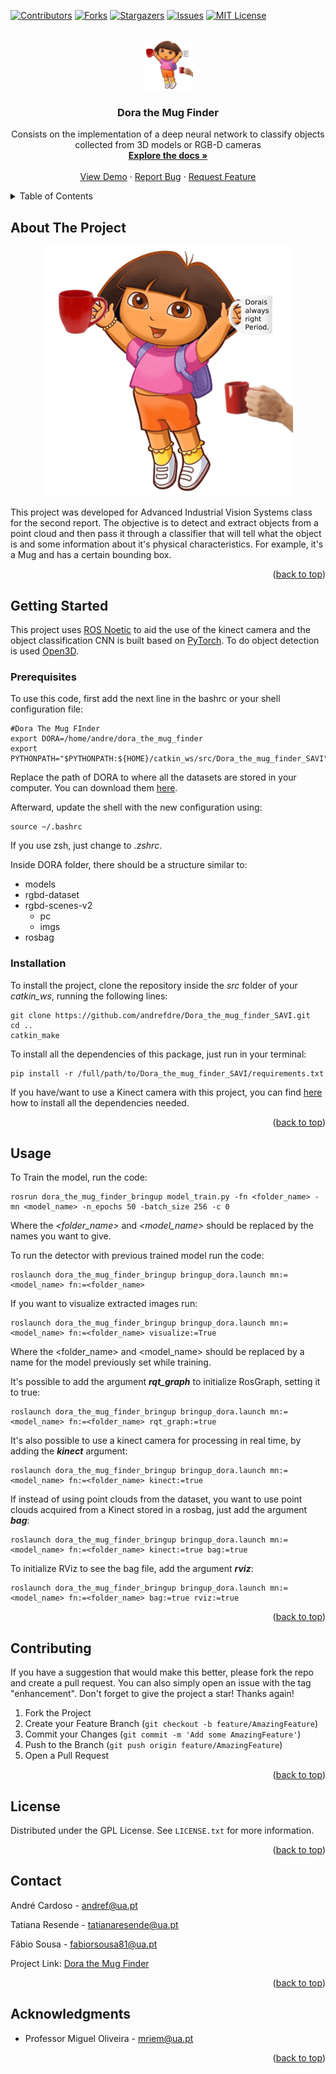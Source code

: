 <!-- Improved compatibility of back to top link: See: https://github.com/othneildrew/Best-README-Template/pull/73 -->
<a name="readme-top"></a>
<!--
*** Thanks for checking out the Best-README-Template. If you have a suggestion
*** that would make this better, please fork the repo and create a pull request
*** or simply open an issue with the tag "enhancement".
*** Don't forget to give the project a star!
*** Thanks again! Now go create something AMAZING! :D
-->



<!-- PROJECT SHIELDS -->
<!--
*** I'm using markdown "reference style" links for readability.
*** Reference links are enclosed in brackets [ ] instead of parentheses ( ).
*** See the bottom of this document for the declaration of the reference variables
*** for contributors-url, forks-url, etc. This is an optional, concise syntax you may use.
*** https://www.markdownguide.org/basic-syntax/#reference-style-links
-->
[![Contributors][contributors-shield]][contributors-url]
[![Forks][forks-shield]][forks-url]
[![Stargazers][stars-shield]][stars-url]
[![Issues][issues-shield]][issues-url]
[![MIT License][license-shield]][license-url]



<!-- PROJECT LOGO -->
<br />
<div align="center">
  <a href="https://github.com/github_username/repo_name">
    <img src="Docs/logo.svg" alt="Logo" width="80" height="80">
  </a>

<h3 align="center">Dora the Mug Finder</h3>

  <p align="center">
    Consists on the implementation of a deep neural network to classify objects collected from 3D models or RGB-D cameras
    <br />
    <a href="https://github.com/github_username/repo_name"><strong>Explore the docs »</strong></a>
    <br />
    <br />
    <a href="https://github.com/github_username/repo_name">View Demo</a>
    ·
    <a href="https://github.com/github_username/repo_name/issues">Report Bug</a>
    ·
    <a href="https://github.com/github_username/repo_name/issues">Request Feature</a>
  </p>
</div>



<!-- TABLE OF CONTENTS -->
<details>
  <summary>Table of Contents</summary>
  <ol>
    <li>
      <a href="#about-the-project">About The Project</a>
      <ul>
        <li><a href="#built-with">Built With</a></li>
      </ul>
    </li>
    <li>
      <a href="#getting-started">Getting Started</a>
      <ul>
        <li><a href="#prerequisites">Prerequisites</a></li>
        <li><a href="#installation">Installation</a></li>
      </ul>
    </li>
    <li><a href="#usage">Usage</a></li>
    <li><a href="#roadmap">Roadmap</a></li>
    <li><a href="#contributing">Contributing</a></li>
    <li><a href="#license">License</a></li>
    <li><a href="#contact">Contact</a></li>
    <li><a href="#acknowledgments">Acknowledgments</a></li>
  </ol>
</details>



<!-- ABOUT THE PROJECT -->
## About The Project
<div align="center">
<img  src="Docs/logo.svg" alt="Logo" width="400">
</div>

This project was developed for Advanced Industrial Vision Systems class for the second report. The objective is to detect and extract objects from a point cloud and then pass it through a classifier that will tell what the object is and some information about it's physical characteristics. For example, it's a Mug and has a certain bounding box.  

<p align="right">(<a href="#readme-top">back to top</a>)</p>



<!-- ### Built With

* [![Next][Next.js]][Next-url]
* [![React][React.js]][React-url]
* [![Vue][Vue.js]][Vue-url]
* [![Angular][Angular.io]][Angular-url]
* [![Svelte][Svelte.dev]][Svelte-url]
* [![Laravel][Laravel.com]][Laravel-url]
* [![Bootstrap][Bootstrap.com]][Bootstrap-url]
* [![JQuery][JQuery.com]][JQuery-url]

<p align="right">(<a href="#readme-top">back to top</a>)</p> -->



<!-- GETTING STARTED -->
## Getting Started

This project uses [ROS Noetic](http://wiki.ros.org/ROS/Installation) to aid the use of the kinect camera and the object classification CNN is built based on [PyTorch](https://pytorch.org/). To do object detection is used [Open3D](http://www.open3d.org/).

### Prerequisites

To use this code, first add the next line in the bashrc or your shell configuration file:

  ```
#Dora The Mug FInder
export DORA=/home/andre/dora_the_mug_finder
export PYTHONPATH="$PYTHONPATH:${HOME}/catkin_ws/src/Dora_the_mug_finder_SAVI"
  ```
Replace the path of DORA to where all the datasets are stored in your computer. You can download them [here](rgbd-dataset.cs.washington.edu/dataset/rgbd-scenes-v2/0).

Afterward, update the shell with the new configuration using:
```
source ~/.bashrc
```
If you use zsh, just change to *.zshrc*.

Inside DORA folder, there should be a structure similar to:
  - models
  - rgbd-dataset
  - rgbd-scenes-v2
    - pc
    - imgs
  - rosbag



### Installation
To install the project, clone the repository inside the *src* folder of your *catkin_ws*, running the following lines:
```
git clone https://github.com/andrefdre/Dora_the_mug_finder_SAVI.git
cd ..
catkin_make
```

To install all the dependencies of this package, just run in your terminal:
```
pip install -r /full/path/to/Dora_the_mug_finder_SAVI/requirements.txt
```

If you have/want to use a Kinect camera with this project, you can find [here](https://github.com/AutoMecUA/AutoMec-AD/wiki/Users'-guide-to-Software#rgb-camera) how to install all the dependencies needed.

<p align="right">(<a href="#readme-top">back to top</a>)</p>


<!-- USAGE EXAMPLES -->
## Usage

To Train the model, run the code:
```
rosrun dora_the_mug_finder_bringup model_train.py -fn <folder_name> -mn <model_name> -n_epochs 50 -batch_size 256 -c 0
```

Where the *<folder_name>* and *<model_name>*  should be replaced by the names you want to give. 

To run the detector with previous trained model run the code:
```
roslaunch dora_the_mug_finder_bringup bringup_dora.launch mn:=<model_name> fn:=<folder_name>
```

If you want to visualize extracted images run:
```
roslaunch dora_the_mug_finder_bringup bringup_dora.launch mn:=<model_name> fn:=<folder_name> visualize:=True
```
Where the <folder_name> and <model_name> should be replaced by a name for the model previously set while training. 

It's possible to add the argument __*rqt_graph*__ to initialize RosGraph, setting it to true:
```
roslaunch dora_the_mug_finder_bringup bringup_dora.launch mn:=<model_name> fn:=<folder_name> rqt_graph:=true
```
It's also possible to use a kinect camera for processing in real time, by adding the __*kinect*__ argument:
```
roslaunch dora_the_mug_finder_bringup bringup_dora.launch mn:=<model_name> fn:=<folder_name> kinect:=true
```
If instead of using point clouds from the dataset, you want to use point clouds acquired from a Kinect stored in a rosbag, just add the argument __*bag*__:
```
roslaunch dora_the_mug_finder_bringup bringup_dora.launch mn:=<model_name> fn:=<folder_name> kinect:=true bag:=true
```

To initialize RViz to see the bag file, add the argument __*rviz*__:
```
roslaunch dora_the_mug_finder_bringup bringup_dora.launch mn:=<model_name> fn:=<folder_name> bag:=true rviz:=true
```
<p align="right">(<a href="#readme-top">back to top</a>)</p>

<!-- CONTRIBUTING -->
## Contributing

If you have a suggestion that would make this better, please fork the repo and create a pull request. You can also simply open an issue with the tag "enhancement".
Don't forget to give the project a star! Thanks again!

1. Fork the Project
2. Create your Feature Branch (`git checkout -b feature/AmazingFeature`)
3. Commit your Changes (`git commit -m 'Add some AmazingFeature'`)
4. Push to the Branch (`git push origin feature/AmazingFeature`)
5. Open a Pull Request

<p align="right">(<a href="#readme-top">back to top</a>)</p>



<!-- LICENSE -->
## License

Distributed under the GPL License. See `LICENSE.txt` for more information.

<p align="right">(<a href="#readme-top">back to top</a>)</p>



<!-- CONTACT -->
## Contact

André Cardoso - andref@ua.pt

Tatiana Resende - tatianaresende@ua.pt

Fábio Sousa - fabiorsousa81@ua.pt

Project Link: [Dora the Mug Finder](https://github.com/andrefdre/Dora_the_mug_finder_SAVI)

<p align="right">(<a href="#readme-top">back to top</a>)</p>



<!-- ACKNOWLEDGMENTS -->
## Acknowledgments

* Professor Miguel Oliveira - mriem@ua.pt

<p align="right">(<a href="#readme-top">back to top</a>)</p>



<!-- MARKDOWN LINKS & IMAGES -->
<!-- https://www.markdownguide.org/basic-syntax/#reference-style-links -->
[contributors-shield]: https://img.shields.io/github/contributors/andrefdre/Dora_the_mug_finder_SAVI.svg?style=for-the-badge
[contributors-url]: https://github.com/andrefdre/Dora_the_mug_finder_SAVI/graphs/contributors
[forks-shield]: https://img.shields.io/github/forks/andrefdre/Dora_the_mug_finder_SAVI.svg?style=for-the-badge
[forks-url]: https://github.com/andrefdre/Dora_the_mug_finder_SAVI/network/members
[stars-shield]: https://img.shields.io/github/stars/andrefdre/Dora_the_mug_finder_SAVI.svg?style=for-the-badge
[stars-url]: https://github.com/andrefdre/Dora_the_mug_finder_SAVI/stargazers
[issues-shield]: https://img.shields.io/github/issues/andrefdre/Dora_the_mug_finder_SAVI.svg?style=for-the-badge
[issues-url]: https://github.com/andrefdre/Dora_the_mug_finder_SAVI/issues
[license-shield]: https://img.shields.io/github/license/andrefdre/Dora_the_mug_finder_SAVI.svg?style=for-the-badge
[license-url]: https://github.com/andrefdre/Dora_the_mug_finder_SAVI/blob/master/LICENSE.txt
[product-screenshot]: Docs/logo.svg
<!-- [Next.js]: https://img.shields.io/badge/next.js-000000?style=for-the-badge&logo=nextdotjs&logoColor=white
[Next-url]: https://nextjs.org/
[React.js]: https://img.shields.io/badge/React-20232A?style=for-the-badge&logo=react&logoColor=61DAFB
[React-url]: https://reactjs.org/
[Vue.js]: https://img.shields.io/badge/Vue.js-35495E?style=for-the-badge&logo=vuedotjs&logoColor=4FC08D
[Vue-url]: https://vuejs.org/
[Angular.io]: https://img.shields.io/badge/Angular-DD0031?style=for-the-badge&logo=angular&logoColor=white
[Angular-url]: https://angular.io/
[Svelte.dev]: https://img.shields.io/badge/Svelte-4A4A55?style=for-the-badge&logo=svelte&logoColor=FF3E00
[Svelte-url]: https://svelte.dev/
[Laravel.com]: https://img.shields.io/badge/Laravel-FF2D20?style=for-the-badge&logo=laravel&logoColor=white
[Laravel-url]: https://laravel.com
[Bootstrap.com]: https://img.shields.io/badge/Bootstrap-563D7C?style=for-the-badge&logo=bootstrap&logoColor=white
[Bootstrap-url]: https://getbootstrap.com
[JQuery.com]: https://img.shields.io/badge/jQuery-0769AD?style=for-the-badge&logo=jquery&logoColor=white
[JQuery-url]: https://jquery.com  -->
